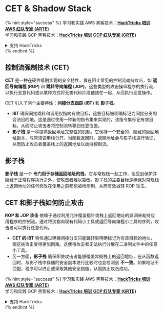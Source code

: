 # CET & Shadow Stack

{% hint style="success" %}
学习和实践 AWS 黑客技术：<img src="/.gitbook/assets/arte.png" alt="" data-size="line">[**HackTricks 培训 AWS 红队专家 (ARTE)**](https://training.hacktricks.xyz/courses/arte)<img src="/.gitbook/assets/arte.png" alt="" data-size="line">\
学习和实践 GCP 黑客技术：<img src="/.gitbook/assets/grte.png" alt="" data-size="line">[**HackTricks 培训 GCP 红队专家 (GRTE)**<img src="/.gitbook/assets/grte.png" alt="" data-size="line">](https://training.hacktricks.xyz/courses/grte)

<details>

<summary>支持 HackTricks</summary>

* 查看 [**订阅计划**](https://github.com/sponsors/carlospolop)!
* **加入** 💬 [**Discord 群组**](https://discord.gg/hRep4RUj7f) 或 [**Telegram 群组**](https://t.me/peass) 或 **关注** 我们的 **Twitter** 🐦 [**@hacktricks\_live**](https://twitter.com/hacktricks\_live)**.**
* **通过向** [**HackTricks**](https://github.com/carlospolop/hacktricks) 和 [**HackTricks Cloud**](https://github.com/carlospolop/hacktricks-cloud) GitHub 仓库提交 PR 来分享黑客技巧。

</details>
{% endhint %}

## 控制流强制技术 (CET)

**CET** 是一种在硬件级别实现的安全特性，旨在阻止常见的控制流劫持攻击，如 **返回导向编程 (ROP)** 和 **跳转导向编程 (JOP)**。这些类型的攻击操纵程序的执行流，以执行恶意代码或以某种方式将无害代码片段链接在一起，从而执行恶意操作。

CET 引入了两个主要特性：**间接分支跟踪 (IBT)** 和 **影子栈**。

* **IBT** 确保间接跳转和调用仅指向有效目标，这些目标被明确标记为间接分支的合法目的地。这是通过使用一种新的指令集来实现的，该指令集标记有效目标，从而防止攻击者将控制流转移到任意位置。
* **影子栈** 是一种提供返回地址完整性的机制。它保持一个安全的、隐藏的返回地址副本，与常规调用栈分开。当函数返回时，返回地址会与影子栈进行验证，从而防止攻击者覆盖栈上的返回地址以劫持控制流。

## 影子栈

**影子栈** 是一个 **专门用于存储返回地址的栈**。它与常规栈一起工作，但受到保护并隐藏于正常程序执行之外，使攻击者难以篡改。影子栈的主要目标是确保对常规栈上返回地址的任何修改在使用之前都能被检测到，从而有效减轻 ROP 攻击。

## CET 和影子栈如何防止攻击

**ROP 和 JOP 攻击** 依赖于通过利用允许覆盖指针或栈上返回地址的漏洞来劫持应用程序的控制流。通过将流指向现有代码小工具或返回导向编程小工具的序列，攻击者可以执行任意代码。

* **CET 的 IBT** 特性通过确保间接分支只能跳转到明确标记为有效目标的地址，使这些攻击变得更加困难。这使得攻击者无法执行分散在二进制文件中的任意小工具。
* 另一方面，**影子栈** 确保即使攻击者能够覆盖常规栈上的返回地址，在从函数返回时，与影子栈中存储的安全副本进行比较时也会检测到 **不一致**。如果地址不匹配，程序可以终止或采取其他安全措施，从而防止攻击成功。

{% hint style="success" %}
学习和实践 AWS 黑客技术：<img src="/.gitbook/assets/arte.png" alt="" data-size="line">[**HackTricks 培训 AWS 红队专家 (ARTE)**](https://training.hacktricks.xyz/courses/arte)<img src="/.gitbook/assets/arte.png" alt="" data-size="line">\
学习和实践 GCP 黑客技术：<img src="/.gitbook/assets/grte.png" alt="" data-size="line">[**HackTricks 培训 GCP 红队专家 (GRTE)**<img src="/.gitbook/assets/grte.png" alt="" data-size="line">](https://training.hacktricks.xyz/courses/grte)

<details>

<summary>支持 HackTricks</summary>

* 查看 [**订阅计划**](https://github.com/sponsors/carlospolop)!
* **加入** 💬 [**Discord 群组**](https://discord.gg/hRep4RUj7f) 或 [**Telegram 群组**](https://t.me/peass) 或 **关注** 我们的 **Twitter** 🐦 [**@hacktricks\_live**](https://twitter.com/hacktricks\_live)**.**
* **通过向** [**HackTricks**](https://github.com/carlospolop/hacktricks) 和 [**HackTricks Cloud**](https://github.com/carlospolop/hacktricks-cloud) GitHub 仓库提交 PR 来分享黑客技巧。

</details>
{% endhint %}
